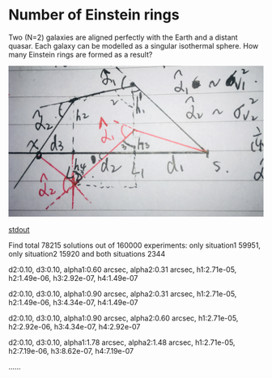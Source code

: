 # Number of Einstein rings
Two (N=2) galaxies are aligned perfectly with the Earth and a distant quasar. 
Each galaxy can be modelled as a singular isothermal sphere.
How many Einstein rings are formed as a result?

![](https://github.com/rkkuang/aeroastro/blob/master/gravlen/num_einstain_rings/geo.jpg)

[stdout](https://github.com/rkkuang/aeroastro/blob/master/gravlen/num_einstain_rings/resdata/stdout.txt)

Find total 78215 solutions out of 160000 experiments: only situation1 59951, only situation2 15920 and both situations 2344

d2:0.10, d3:0.10, alpha1:0.60 arcsec, alpha2:0.31 arcsec, h1:2.71e-05, h2:1.49e-06, h3:2.92e-07, h4:1.49e-07

d2:0.10, d3:0.10, alpha1:0.90 arcsec, alpha2:0.31 arcsec, h1:2.71e-05, h2:1.49e-06, h3:4.34e-07, h4:1.49e-07

d2:0.10, d3:0.10, alpha1:0.90 arcsec, alpha2:0.60 arcsec, h1:2.71e-05, h2:2.92e-06, h3:4.34e-07, h4:2.92e-07

d2:0.10, d3:0.10, alpha1:1.78 arcsec, alpha2:1.48 arcsec, h1:2.71e-05, h2:7.19e-06, h3:8.62e-07, h4:7.19e-07

......